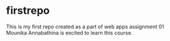 # firstrepo
This is my first repo created as a part of web apps assignment 01 <br>
Mounika Annabathina is excited to learn this course.

